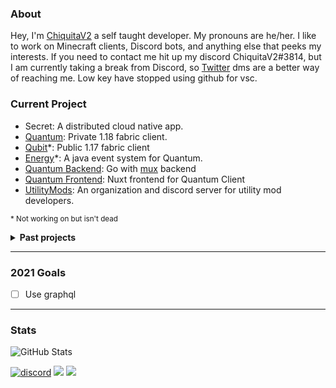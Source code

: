 ### About
Hey, I'm [ChiquitaV2](https://chiquitav2.com) a self taught developer. My pronouns are he/her. I like to work on Minecraft clients, Discord bots, and anything else that peeks my interests. If you need to contact me hit up my discord ChiquitaV2#3814, but I am currently taking a break from Discord, so [Twitter](https://twitter.com/Chiquita_V2) dms are a better way of reaching me. Low key have stopped using github for vsc.

### Current Project
* Secret: A distributed cloud native app. 
* [Quantum](https://quantumclient.org): Private 1.18 fabric client.
* [Qubit](https://github.com/QuantumClient/Qubit)*: Public 1.17 fabric client
* [Energy](https://github.com/QuantumClient/Energy)*: A java event system for Quantum.
* [Quantum Backend][Quantum]: Go with [mux](https://github.com/gorilla/mux) backend
* [Quantum Frontend][Quantum]: Nuxt frontend for Quantum Client
* [UtilityMods](https://github.com/UtilityMods): An organization and discord server for utility mod developers.

[Quantum]: https://quantumclient.org

  <sup>* Not working on but isn't dead </sup>

<details>
<summary><strong>Past projects</strong></summary>
  
* [MacHack](https://github.com/chiquitav2/machack): Bleach Hack that would work on mac, back when it did.
* BananaBot: Discord bot for my servers.
* [Cats](https://github.com/ChiquitaV2/cats): Simple random cat server (very cute)
* Half my projects
</details>

---

### 2021 Goals
* [ ] Use graphql

---

### Stats
![GitHub Stats](https://github-readme-stats.vercel.app/api?username=chiquitav2&count_private=true&show_icons=true&hide=issues&theme=material-palenight)

[![discord](https://img.shields.io/badge/Discord-h8EQyuYTK7-9080c2)](https://discord.gg/h8EQyuYTK7)
![](https://komarev.com/ghpvc/?username=chiquitav2&color=9080c2)
![](https://img.shields.io/badge/Based-Very-9080c2)
